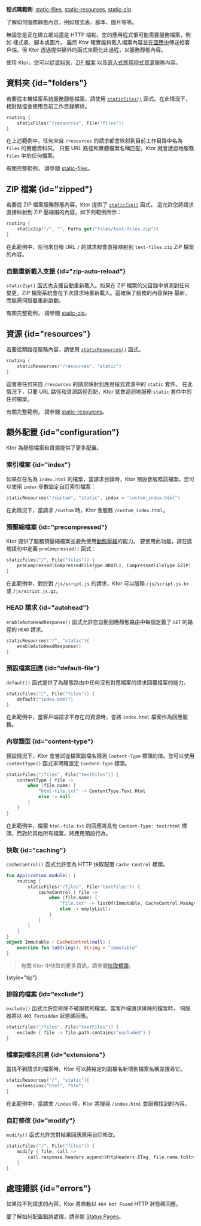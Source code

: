 [//]: # (title: 服務靜態內容)

<show-structure for="chapter" depth="2"/>

<tldr>
<p><b>程式碼範例</b>:
<a href="https://github.com/ktorio/ktor-documentation/tree/%ktor_version%/codeSnippets/snippets/static-files">static-files</a>,
<a href="https://github.com/ktorio/ktor-documentation/tree/%ktor_version%/codeSnippets/snippets/static-resources">static-resources</a>,
<a href="https://github.com/ktorio/ktor-documentation/tree/%ktor_version%/codeSnippets/snippets/static-zip">static-zip</a>
</p>
</tldr>

<link-summary>
了解如何服務靜態內容，例如樣式表、腳本、圖片等等。
</link-summary>

無論您是正在建立網站還是 HTTP 端點，您的應用程式很可能需要服務檔案，例如
樣式表、腳本或圖片。
雖然 Ktor 確實能夠載入檔案內容並[在回應中](server-responses.md)傳送給客戶端，但 Ktor 透過提供額外的函式來簡化此過程，以服務靜態內容。

使用 Ktor，您可以從[資料夾](#folders)、[ZIP 檔案](#zipped)
以及[嵌入式應用程式資源](#resources)服務內容。

## 資料夾 {id="folders"}

若要從本機檔案系統服務靜態檔案，請使用
[`staticFiles()`](https://api.ktor.io/ktor-server/ktor-server-core/io.ktor.server.http.content/static-files.html)
函式。在此情況下，相對路徑會使用目前工作目錄解析。

 ```kotlin
 routing {
     staticFiles("/resources", File("files"))
 }
 ```

在上述範例中，任何來自 `/resources` 的請求都會映射到目前工作目錄中名為 `files` 的實體資料夾。
只要 URL 路徑和實體檔案名稱匹配，Ktor 就會遞迴地服務 `files` 中的任何檔案。

有關完整範例，
請參閱 [static-files](https://github.com/ktorio/ktor-documentation/tree/%ktor_version%/codeSnippets/snippets/static-files)。

## ZIP 檔案 {id="zipped"}

若要從 ZIP 檔案服務靜態內容，Ktor 提供了
[`staticZip()`](https://api.ktor.io/ktor-server/ktor-server-core/io.ktor.server.http.content/static-zip.html) 函式。
這允許您將請求直接映射到 ZIP 壓縮檔的內容，如下列範例所示：

 ```kotlin
 routing {
     staticZip("/", "", Paths.get("files/text-files.zip"))
 }
 ```

在此範例中，任何來自根 URL `/` 的請求都會直接映射到 `text-files.zip` ZIP 檔案的內容。

### 自動重新載入支援 {id="zip-auto-reload"}

`staticZip()` 函式也支援自動重新載入。如果在 ZIP 檔案的父目錄中偵測到任何變更，ZIP 檔案系統會在下次請求時重新載入。這確保了服務的內容保持
最新，而無需伺服器重新啟動。

有關完整範例，
請參閱 [static-zip](https://github.com/ktorio/ktor-documentation/tree/%ktor_version%/codeSnippets/snippets/static-zip)。

## 資源 {id="resources"}

若要從類路徑服務內容，請使用
[`staticResources()`](https://api.ktor.io/ktor-server/ktor-server-core/io.ktor.server.http.content/static-resources.html)
函式。

```kotlin
routing {
    staticResources("/resources", "static")
}
```

這會將任何來自 `/resources` 的請求映射到應用程式資源中的 `static` 套件。
在此情況下，只要 URL 路徑和資源路徑匹配，Ktor 就會遞迴地服務 `static` 套件中的任何檔案。

有關完整範例，
請參閱 [static-resources](https://github.ktor.io/ktor-documentation/tree/%ktor_version%/codeSnippets/snippets/static-resources)。

## 額外配置 {id="configuration"}

Ktor 為靜態檔案和資源提供了更多配置。

### 索引檔案 {id="index"}

如果存在名為 `index.html` 的檔案，當請求目錄時，Ktor 預設會服務該檔案。您可以使用 `index` 參數設定自訂索引檔案：

```kotlin
staticResources("/custom", "static", index = "custom_index.html")
```

在此情況下，當請求 `/custom` 時，Ktor 會服務 `/custom_index.html`。

### 預壓縮檔案 {id="precompressed"}

Ktor 提供了服務預壓縮檔案並避免使用[動態壓縮](server-compression.md)的能力。
要使用此功能，請在區塊語句中定義 `preCompressed()` 函式：

```kotlin
staticFiles("/", File("files")) {
    preCompressed(CompressedFileType.BROTLI, CompressedFileType.GZIP)
}
```

在此範例中，對於對 `/js/script.js` 的請求，Ktor 可以服務 `/js/script.js.br` 或 `/js/script.js.gz`。

### HEAD 請求 {id="autohead"}

`enableAutoHeadResponse()` 函式允許您自動回應靜態路由中每個定義了 `GET` 的路徑的 `HEAD` 請求。

```kotlin
staticResources("/", "static"){
    enableAutoHeadResponse()
}
```

### 預設檔案回應 {id="default-file"}

`default()` 函式提供了為靜態路由中任何沒有對應檔案的請求回覆檔案的能力。

```kotlin
staticFiles("/", File("files")) {
    default("index.html")
}
```

在此範例中，當客戶端請求不存在的資源時，會將 `index.html` 檔案作為回應服務。

### 內容類型 {id="content-type"}

預設情況下，Ktor 會嘗試從檔案副檔名猜測 `Content-Type` 標頭的值。您可以使用
`contentType()` 函式來明確設定 `Content-Type` 標頭。

```kotlin
staticFiles("/files", File("textFiles")) {
    contentType { file ->
        when (file.name) {
            "html-file.txt" -> ContentType.Text.Html
            else -> null
        }
    }
}
```

在此範例中，檔案 `html-file.txt` 的回應將具有 `Content-Type: text/html` 標頭，而對於其他所有檔案，將應用預設行為。

### 快取 {id="caching"}

`cacheControl()` 函式允許您為 HTTP 快取配置 `Cache-Control` 標頭。

```kotlin
fun Application.module() {
    routing {
        staticFiles("/files", File("textFiles")) {
            cacheControl { file ->
                when (file.name) {
                    "file.txt" -> listOf(Immutable, CacheControl.MaxAge(10000))
                    else -> emptyList()
                }
            }
        }
    }
}
object Immutable : CacheControl(null) {
    override fun toString(): String = "immutable"
}
```

> 有關 Ktor 中快取的更多資訊，請參閱[快取標頭](server-caching-headers.md)。
>
{style="tip"}

### 排除的檔案 {id="exclude"}

`exclude()` 函式允許您排除不被服務的檔案。當客戶端請求排除的檔案時，
伺服器將以 `403 Forbidden` 狀態碼回應。

```kotlin
staticFiles("/files", File("textFiles")) {
    exclude { file -> file.path.contains("excluded") }
}
```

### 檔案副檔名回溯 {id="extensions"}

當找不到請求的檔案時，Ktor 可以將給定的副檔名新增到檔案名稱並搜尋它。

```kotlin
staticResources("/", "static"){
    extensions("html", "htm")
}
```

在此範例中，當請求 `/index` 時，Ktor 將搜尋 `/index.html` 並服務找到的內容。

### 自訂修改 {id="modify"}

`modify()` 函式允許您對結果回應應用自訂修改。

```kotlin
staticFiles("/", File("files")) {
    modify { file, call ->
        call.response.headers.append(HttpHeaders.ETag, file.name.toString())
    }
}
```

## 處理錯誤 {id="errors"}

如果找不到請求的內容，Ktor 將自動以 `404 Not Found` HTTP 狀態碼回應。

要了解如何配置錯誤處理，請參閱 [Status Pages](server-status-pages.md)。